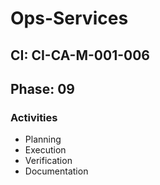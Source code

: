 # Ops-Services

## CI: CI-CA-M-001-006
## Phase: 09

### Activities
- Planning
- Execution
- Verification
- Documentation
